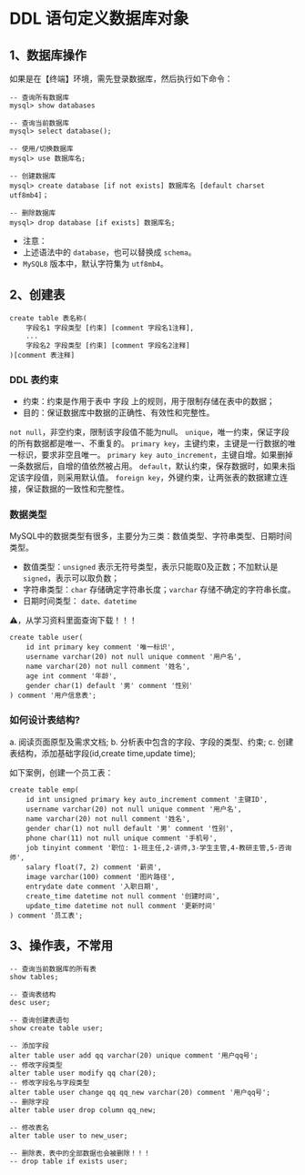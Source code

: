 # DDL 语句定义数据库对象

## 1、数据库操作

如果是在【终端】环境，需先登录数据库，然后执行如下命令：

```mysql
-- 查询所有数据库
mysql> show databases

-- 查询当前数据库
mysql> select database();

-- 使用/切换数据库
mysql> use 数据库名;

-- 创建数据库
mysql> create database [if not exists] 数据库名 [default charset utf8mb4]；

-- 删除数据库
mysql> drop database [if exists] 数据库名;
```

* 注意：
* 上述语法中的 `database`，也可以替换成 `schema`。
* `MySQL8` 版本中，默认字符集为 `utf8mb4`。

## 2、创建表

```mysql
create table 表名称(
    字段名1 字段类型 [约束] [comment 字段名1注释],
    ...
    字段名2 字段类型 [约束] [comment 字段名2注释]
)[comment 表注释]
```

### DDL 表约束

* 约束：约束是作用于表中 字段 上的规则，用于限制存储在表中的数据；
* 目的：保证数据库中数据的正确性、有效性和完整性。

`not null`，非空约束，限制该字段值不能为null。
`unique`，唯一约束，保证字段的所有数据都是唯一、不重复的。
`primary key`，主键约束，主键是一行数据的唯一标识，要求非空且唯一。
`primary key auto_increment`，主键自增。如果删掉一条数据后，自增的值依然被占用。
`default`，默认约束，保存数据时，如果未指定该字段值，则采用默认值。
`foreign key`，外键约束，让两张表的数据建立连接，保证数据的一致性和完整性。

### 数据类型

MySQL中的数据类型有很多，主要分为三类：数值类型、字符串类型、日期时间类型。

* 数值类型：`unsigned` 表示无符号类型，表示只能取0及正数；不加默认是 `signed`，表示可以取负数；
* 字符串类型：`char` 存储确定字符串长度；`varchar` 存储不确定的字符串长度。
* 日期时间类型： `date、datetime`


⚠️，从学习资料里面查询下载！！！


```mysql
create table user(
    id int primary key comment '唯一标识',
    username varchar(20) not null unique comment '用户名',
    name varchar(20) not null comment '姓名',
    age int comment '年龄',
    gender char(1) default '男' comment '性别'
) comment '用户信息表';
```

### 如何设计表结构?
a. 阅读页面原型及需求文档;
b. 分析表中包含的字段、字段的类型、约束;
c. 创建表结构，添加基础字段(id,create time,update time);

如下案例，创建一个员工表：

```mysql
create table emp(
    id int unsigned primary key auto_increment comment '主键ID',
    username varchar(20) not null unique comment '用户名',
    name varchar(20) not null comment '姓名',
    gender char(1) not null default '男' comment '性别',
    phone char(11) not null unique comment '手机号',
    job tinyint comment '职位: 1-班主任,2-讲师,3-学生主管,4-教研主管,5-咨询师',
    salary float(7, 2) comment '薪资',
    image varchar(100) comment '图片路径',
    entrydate date comment '入职日期',
    create_time datetime not null comment '创建时间',
    update_time datetime not null comment '更新时间'
) comment '员工表';
```

## 3、操作表，不常用

```mysql
-- 查询当前数据库的所有表
show tables;

-- 查询表结构
desc user;

-- 查询创建表语句
show create table user;

-- 添加字段
alter table user add qq varchar(20) unique comment '用户qq号';
-- 修改字段类型
alter table user modify qq char(20);
-- 修改字段名与字段类型
alter table user change qq qq_new varchar(20) comment '用户qq号';
-- 删除字段
alter table user drop column qq_new;

-- 修改表名
alter table user to new_user;

-- 删除表，表中的全部数据也会被删除！！！
-- drop table if exists user;
```
